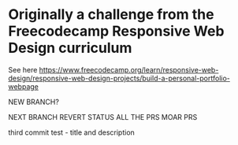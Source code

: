 # Originally a challenge from the Freecodecamp Responsive Web Design curriculum

See here <a href> https://www.freecodecamp.org/learn/responsive-web-design/responsive-web-design-projects/build-a-personal-portfolio-webpage </a>

NEW BRANCH?

NEXT BRANCH REVERT STATUS
ALL THE PRS
MOAR PRS

third commit test - title and description
